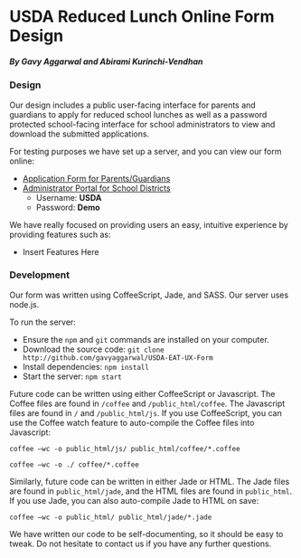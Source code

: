# USDA Reduced Lunch Online Form Design
##### By Gavy Aggarwal and Abirami Kurinchi-Vendhan

### Design

Our design includes a public user-facing interface for parents and guardians to apply for reduced school lunches as well as a password protected school-facing interface for school administrators to view and download the submitted applications.

For testing purposes we have set up a server, and you can view our form online:
* [Application Form for Parents/Guardians](http://reducedlunch.tk)
* [Administrator Portal for School Districts](http://reducedlunch.tk/schools)
    * Username: **USDA**
    * Password: **Demo**

We have really focused on providing users an easy, intuitive experience by providing features such as:
* Insert Features Here

### Development

Our form was written using CoffeeScript, Jade, and SASS. Our server uses node.js.

To run the server:
* Ensure the `npm` and `git` commands are installed on your computer.
* Download the source code: `git clone http://github.com/gavyaggarwal/USDA-EAT-UX-Form`
* Install dependencies: `npm install`
* Start the server: `npm start`

Future code can be written using either CoffeeScript or Javascript. The Coffee files are found in `/coffee` and `/public_html/coffee`. The Javascript files are found in `/` and `/public_html/js`. If you use CoffeeScript, you can use the Coffee watch feature to auto-compile the Coffee files into Javascript:

`coffee –wc -o public_html/js/ public_html/coffee/*.coffee`

`coffee –wc -o ./ coffee/*.coffee`

Similarly, future code can be written in either Jade or HTML. The Jade files are found in `public_html/jade`, and the HTML files are found in `public_html`. If you use Jade, you can also auto-compile Jade to HTML on save:

`coffee –wc -o public_html/ public_html/jade/*.jade`

We have written our code to be self-documenting, so it should be easy to tweak. Do not hesitate to contact us if you have any further questions.
